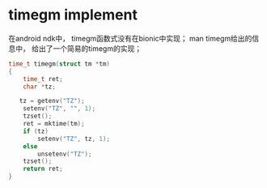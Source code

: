 # timegm implement


在android ndk中， timegm函数式没有在bionic中实现； man timegm给出的信息中， 给出了一个简易的timegm的实现；

```c
time_t timegm(struct tm *tm)
{
    time_t ret;
    char *tz;

   tz = getenv("TZ");
    setenv("TZ", "", 1);
    tzset();
    ret = mktime(tm);
    if (tz)
        setenv("TZ", tz, 1);
    else
        unsetenv("TZ");
    tzset();
    return ret;
}
```
